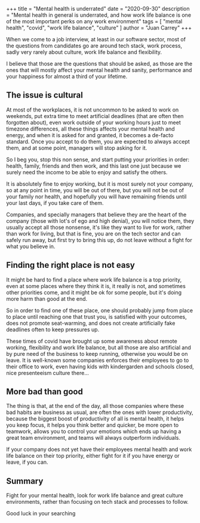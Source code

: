 +++
title = "Mental health is underrated"
date = "2020-09-30"
description = "Mental health in general is underrated, and how work life balance is one of the most important perks on any work environment"
tags = [
    "mental health", "covid", "work life balance", "culture"
]
author = "Juan Carrey"
+++

When we come to a job interview, at least in our software sector, 
most of the questions from candidates go are around tech stack, work process, sadly very rarely about culture, work life balance and flexibility.

I believe that those are the questions that should be asked, as those are the ones that will mostly affect your mental health and sanity, performance and 
your happiness for almost a third of your lifetime.

## The issue is cultural

At most of the workplaces, it is not uncommon to be asked to work on weekends, put extra time to meet artificial deadlines (that are often then forgotten about), 
even work outside of your working hours just to meet timezone differences, all these things affects your mental health and energy, and when it is asked for
and granted, it becomes a de-facto standard. Once you accept to do them, you are expected to always accept them, and at some point, managers will stop asking for it.

So I beg you, stop this non sense, and start putting your priorities in order: health, family, friends and then work, and this last one just because we surely need
the income to be able to enjoy and satisfy the others.

It is absolutely fine to enjoy working, but it is most surely not your company, so at any point in time, you will be out of there, 
but you will not be out of your family nor health, and hopefully you will have remaining friends until your last days, if you take care of them.

Companies, and specially managers that believe they are the heart of the company (those with lot's of ego and high denial), you will notice them,
they usually accept all those nonsense, it's like they want to live for work, rather than work for living, but that is fine, 
you are on the tech sector and can safely run away, but first try to bring this up, do not leave without a fight for what you believe in.

## Finding the right place is not easy

It might be hard to find a place where work life balance is a top priority, even at some places where they think it is, it really is not, 
and sometimes other priorities come, and it might be ok for some people, but it's doing more harm than good at the end.

So in order to find one of these place, one should probably jump from place to place until reaching one that trust you, is satisfied with your outcomes,
does not promote seat-warming, and does not create artificially fake deadlines often to keep pressures up. 

These times of covid have brought up some awareness about remote working, flexibility and work life balance, but all those are also artificial and
by pure need of the business to keep running, otherwise you would be on leave. It is well-known some companies enforces their
employees to go to their office to work, even having kids with kindergarden and schools closed, nice presenteeism culture there...

## More bad than good

The thing is that, at the end of the day, all those companies where these bad habits are business as usual, are often the ones with lower productivity, because
the biggest boost of productivity of all is mental health, it helps you keep focus, it helps you think better and quicker, be more open to teamwork,
allows you to control your emotions which ends up having a great team environment, and teams will always outperform individuals.

If your company does not yet have their employees mental health and work life balance on their top priority, either fight for it if you have
energy or leave, if you can.

## Summary

Fight for your mental health, look for work life balance and great culture environments, rather than focusing on tech stack and processes to follow.

Good luck in your searching